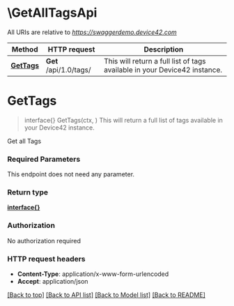 # \GetAllTagsApi

All URIs are relative to *https://swaggerdemo.device42.com*

Method | HTTP request | Description
------------- | ------------- | -------------
[**GetTags**](GetAllTagsApi.md#GetTags) | **Get** /api/1.0/tags/ | This will return a full list of tags available in your Device42 instance.


# **GetTags**
> interface{} GetTags(ctx, )
This will return a full list of tags available in your Device42 instance.

Get all Tags

### Required Parameters
This endpoint does not need any parameter.

### Return type

[**interface{}**](interface{}.md)

### Authorization

No authorization required

### HTTP request headers

 - **Content-Type**: application/x-www-form-urlencoded
 - **Accept**: application/json

[[Back to top]](#) [[Back to API list]](../README.md#documentation-for-api-endpoints) [[Back to Model list]](../README.md#documentation-for-models) [[Back to README]](../README.md)

